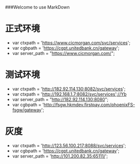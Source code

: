 ###Welcome to use MarkDown
# 正式环境
- var ctxpath = 'https://www.cicmorgan.com/svc/services'; 
- var cgbpath = 'https://cgpt.unitedbank.cn/gateway';
- var server_path = "https://www.cicmorgan.com/";

# 测试环境
- var ctxpath = 'http://182.92.114.130:8082/svc/services';
- var ctxpath = 'http://192.168.1.7:8082/svc/services';//Yb
- var server_path = "http://182.92.114.130:8080";
- var cgbpath = 'http://fsgw.hkmdev.firstpay.com/phoenixFS-fsgw/gateway';

# 灰度
- var ctxpath = 'http://123.56.100.217:8088/svc/services';
- var cgbpath = 'https://cgpt.unitedbank.cn/gateway';
- var server_path = 'http://101.200.82.35:65111/';

